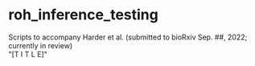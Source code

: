 # roh_inference_testing
Scripts to accompany Harder et al. (submitted to bioRxiv Sep. ##, 2022; currently in review)<br/>
"[T I T L E]"

